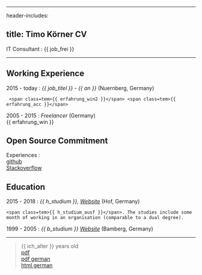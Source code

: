 
---
header-includes: <script src="../js.js" id= spr data-name="en"></script> <link rel="stylesheet" href="../style.css">

title: Timo Körner CV
---


 IT Consultant
:   <span class=tem>{{ job_frei }}</span>

---------------------------------

Working Experience
--------------------

2015 - today
:   *<span class=tem>{{ job_titel }}</span> - <span class=tem>{{ an }}</span>*
    (Nuernberg, Germany)

     <span class=tem>{{ erfahrung_win2 }}</span> <span class=tem>{{ erfahrung_acc }}</span> 

2005 - 2015
:   *Freelancer*
    (Germany)  
    <span class=tem>{{ erfahrung_win }}</span>

Open Source Commitment
--------------------
Experiences
:     
    [github](https://github.com/tik9)  
    [Stackoverflow](https://stackoverflow.com/users/1705829/timo)

Education
----------

2015 - 2018
:   *<span class=tem>{{ h_studium }}</span>, [Website](https://www.verwaltungsinformatiker.de)*
    (Hof, Germany)

    <span class=tem>{{ h_studium_ausf }}</span>. The studies include some month of working in an organisation (comparable to a dual degree).

1999 - 2005
:   *<span class=tem>{{ b_studium }}</span> [Website](https://www.uni-bamberg.de)* (Bamberg, Germany)

    

----
> <span class=tem>{{ ich_alter }}</span> years old\
> [pdf](cv_en.pdf)  
> [pdf german](cv.pdf)  
> [html german](cv.html)
